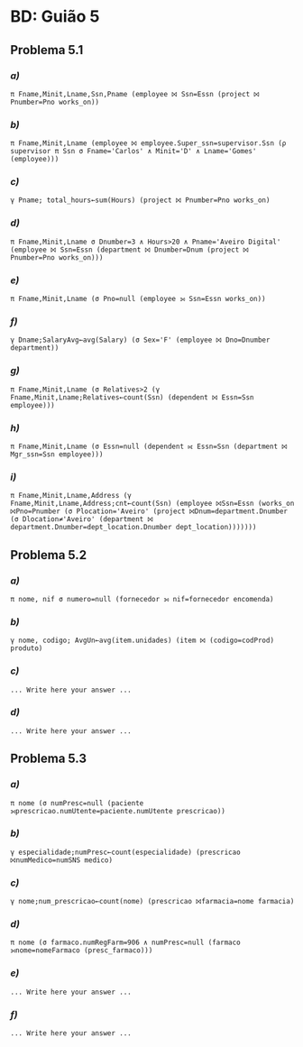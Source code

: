 # BD: Guião 5


## ​Problema 5.1
 
### *a)*

```
π Fname,Minit,Lname,Ssn,Pname (employee ⨝ Ssn=Essn (project ⨝ Pnumber=Pno works_on))
```


### *b)* 

```
π Fname,Minit,Lname (employee ⨝ employee.Super_ssn=supervisor.Ssn (ρ supervisor π Ssn σ Fname='Carlos' ∧ Minit='D' ∧ Lname='Gomes' (employee)))
```


### *c)* 

```
γ Pname; total_hours←sum(Hours) (project ⨝ Pnumber=Pno works_on)
```


### *d)* 

```
π Fname,Minit,Lname σ Dnumber=3 ∧ Hours>20 ∧ Pname='Aveiro Digital' (employee ⨝ Ssn=Essn (department ⨝ Dnumber=Dnum (project ⨝ Pnumber=Pno works_on)))
```


### *e)* 

```
π Fname,Minit,Lname (σ Pno=null (employee ⟕ Ssn=Essn works_on))
```


### *f)* 

```
γ Dname;SalaryAvg←avg(Salary) (σ Sex='F' (employee ⨝ Dno=Dnumber department))
```


### *g)* 

```
π Fname,Minit,Lname (σ Relatives>2 (γ Fname,Minit,Lname;Relatives←count(Ssn) (dependent ⨝ Essn=Ssn employee)))
```


### *h)* 

```
π Fname,Minit,Lname (σ Essn=null (dependent ⟖ Essn=Ssn (department ⨝ Mgr_ssn=Ssn employee)))
```


### *i)* 

```
π Fname,Minit,Lname,Address (γ Fname,Minit,Lname,Address;cnt←count(Ssn) (employee ⨝Ssn=Essn (works_on ⨝Pno=Pnumber (σ Plocation='Aveiro' (project ⨝Dnum=department.Dnumber (σ Dlocation≠'Aveiro' (department ⨝ department.Dnumber=dept_location.Dnumber dept_location)))))))
```


## ​Problema 5.2

### *a)*

```
π nome, nif σ numero=null (fornecedor ⟕ nif=fornecedor encomenda)
```

### *b)* 

```
γ nome, codigo; AvgUn←avg(item.unidades) (item ⨝ (codigo=codProd) produto)
```


### *c)* 

```
... Write here your answer ...
```


### *d)* 

```
... Write here your answer ...
```


## ​Problema 5.3

### *a)*

```
π nome (σ numPresc=null (paciente ⟕prescricao.numUtente=paciente.numUtente prescricao))
```

### *b)* 

```
γ especialidade;numPresc←count(especialidade) (prescricao ⨝numMedico=numSNS medico)
```


### *c)* 

```
γ nome;num_prescricao←count(nome) (prescricao ⨝farmacia=nome farmacia)
```


### *d)* 

```
π nome (σ farmaco.numRegFarm=906 ∧ numPresc=null (farmaco ⟕nome=nomeFarmaco (presc_farmaco)))
```

### *e)* 

```
... Write here your answer ...
```

### *f)* 

```
... Write here your answer ...
```
